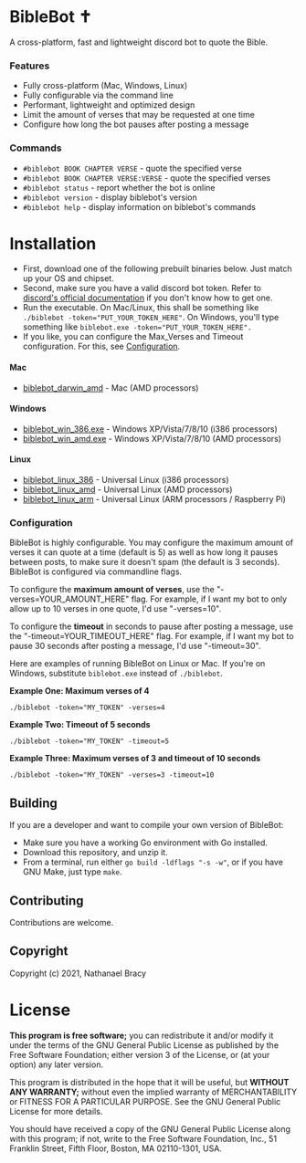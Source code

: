 # BibleBot ✝
A cross-platform, fast and lightweight discord bot to quote the Bible.

### Features
 - Fully cross-platform (Mac, Windows, Linux)
 - Fully configurable via the command line
 - Performant, lightweight and optimized design 
 - Limit the amount of verses that may be requested at one time
 - Configure how long the bot pauses after posting a message

### Commands
 - `#biblebot BOOK CHAPTER VERSE` - quote the specified verse
 - `#biblebot BOOK CHAPTER VERSE:VERSE` - quote the specified verses
 - `#biblebot status` - report whether the bot is online
 - `#biblebot version` - display biblebot's version
 - `#biblebot help` - display information on biblebot's commands
 
# Installation

 - First, download one of the following prebuilt binaries below. Just match up your OS and chipset.
 - Second, make sure you have a valid discord bot token. Refer to [discord's official documentation](discordapp.com/developers/applications) if you don't know how to get one.
 - Run the executable. On Mac/Linux, this shall be something like `./biblebot -token="PUT_YOUR_TOKEN_HERE"`. On Windows, you'll type something like `biblebot.exe -token="PUT_YOUR_TOKEN_HERE".`
 - If you like, you can configure the Max_Verses and Timeout configuration. For this, see [Configuration](#Configuration).

#### Mac

 - [biblebot_darwin_amd](https://github.com/servusdei2018/BibleBot/releases/download/1.0.0/BibleBot_1.0.0_darwin_amd64.tar.gz) - Mac (AMD processors)

#### Windows

 - [biblebot_win_386.exe](https://github.com/servusdei2018/BibleBot/releases/download/1.0.0/BibleBot_1.0.0_windows_386.tar.gz) - Windows XP/Vista/7/8/10 (i386 processors)
 - [biblebot_win_amd.exe](https://github.com/servusdei2018/BibleBot/releases/download/1.0.0/BibleBot_1.0.0_windows_amd64.tar.gz) - Windows XP/Vista/7/8/10 (AMD processors)

#### Linux

 - [biblebot_linux_386](https://github.com/servusdei2018/BibleBot/releases/download/1.0.0/BibleBot_1.0.0_linux_386.tar.gz) - Universal Linux (i386 processors)
 - [biblebot_linux_amd](https://github.com/servusdei2018/BibleBot/releases/download/1.0.0/BibleBot_1.0.0_linux_amd64.tar.gz) - Universal Linux (AMD processors)
 - [biblebot_linux_arm](https://github.com/servusdei2018/BibleBot/releases/download/1.0.0/BibleBot_1.0.0_linux_arm.tar.gz) - Universal Linux (ARM processors / Raspberry Pi)

### Configuration

BibleBot is highly configurable. You may configure the maximum amount of verses it can quote at a time (default is 5) as well as how long it pauses between posts, to make sure it doesn't spam (the default is 3 seconds). BibleBot is configured via commandline flags.

To configure the **maximum amount of verses**, use the "-verses=YOUR_AMOUNT_HERE" flag. For example, if I want my bot to only allow up to 10 verses in one quote, I'd use "-verses=10".

To configure the **timeout** in seconds to pause after posting a message, use the "-timeout=YOUR_TIMEOUT_HERE" flag. For example, if I want my bot to pause 30 seconds after posting a message, I'd use "-timeout=30".

Here are examples of running BibleBot on Linux or Mac. If you're on Windows, substitute `biblebot.exe` instead of `./biblebot`.

**Example One: Maximum verses of 4**
```
./biblebot -token="MY_TOKEN" -verses=4
```

**Example Two: Timeout of 5 seconds**
```
./biblebot -token="MY_TOKEN" -timeout=5
```

**Example Three: Maximum verses of 3 and timeout of 10 seconds**
```
./biblebot -token="MY_TOKEN" -verses=3 -timeout=10
```

## Building

If you are a developer and want to compile your own version of BibleBot:

 - Make sure you have a working Go environment with Go installed.
 - Download this repository, and unzip it.
 - From a terminal, run either `go build -ldflags "-s -w"`, or if you have GNU Make, just type `make`.

## Contributing

Contributions are welcome.

## Copyright

Copyright (c) 2021, Nathanael Bracy

# License

**This program is free software;** you can redistribute it and/or modify
it under the terms of the GNU General Public License as published by
the Free Software Foundation; either version 3 of the License, or
(at your option) any later version.

This program is distributed in the hope that it will be useful,
but **WITHOUT ANY WARRANTY;** without even the implied warranty of
MERCHANTABILITY or FITNESS FOR A PARTICULAR PURPOSE.  See the
GNU General Public License for more details.

You should have received a copy of the GNU General Public License
along with this program; if not, write to the Free Software
Foundation, Inc., 51 Franklin Street, Fifth Floor, Boston,
MA 02110-1301, USA.

